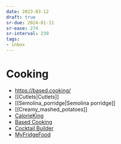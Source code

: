 ```yaml
---
date: 2023-03-12
draft: true
sr-due: 2024-01-11
sr-ease: 274
sr-interval: 239
tags:
- inbox
---
```


# Cooking

- <https://based.cooking/>
- [[Cutlets|Cutlets]]
- [[Semolina_porridge|Semolina porridge]]
- [[Creamy_mashed_potatoes]]
- [CalorieKing](https://www.calorieking.com/us/en/)
- [Based Cooking](https://based.cooking/)
- [Cocktail Builder](https://www.cocktailbuilder.com/)
- [MyFridgeFood](https://myfridgefood.com/)